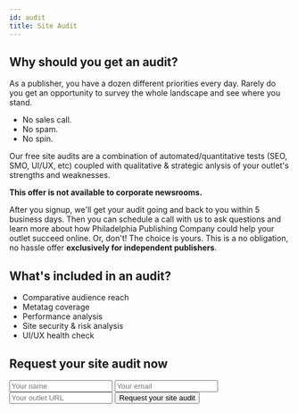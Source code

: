 ```yaml
---
id: audit
title: Site Audit
---
```


## Why should you get an audit?
As a publisher, you have a dozen different priorities every day. Rarely do you get an opportunity to survey the whole landscape and see where you stand.

- No sales call.
- No spam.
- No spin.

Our free site audits are a combination of automated/quantitative tests (SEO, SMO, UI/UX, etc) coupled with qualitative & strategic anlysis of your outlet's strengths and weaknesses.

**This offer is not available to corporate newsrooms.**

After you signup, we'll get your audit going and back to you within 5 business days. Then you can schedule a call with us to ask questions and learn more about how Philadelphia Publishing Company could help your outlet succeed online. Or, don't! The choice is yours. This is a no obligation, no hassle offer **exclusively for independent publishers**.

 ## What's included in an audit?
- Comparative audience reach
- Metatag coverage
- Performance analysis
- Site security & risk analysis
- UI/UX health check

## Request your site audit now
<form
class="contact"
action="https://formspree.io/davis@phillypublishing.com"
method="POST">
  <input type="text" name="name" placeholder="Your name" />
  <input type="email" name="_replyto"  placeholder="Your email" />
  <input type="url" name="url"  placeholder="Your outlet URL" />
  <input type="hidden" name="_subject" value="I want a site audit!" />
  <input type="text" name="_gotcha" style="display:none" />
  <input type="hidden" name="_next" value="https://phillypublishing.com" />
  <input class="btn btn-subs" type="submit" value="Request your site audit">
</form>